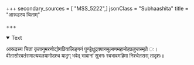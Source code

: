 +++
secondary_sources = [ "MSS_5222",]
jsonClass = "Subhaashita"
title = "आरूढस्य चिताम्"

+++

<details open><summary>Text</summary>

आरूढस्य चितां कृतानुमरणोद्योगप्रियालिङ्गनं पुण्ड्रेक्षुद्रवपानमुल्बणमहामोहप्रलुप्तस्मृते ः।  
वीतासोरवतंसमाल्यवलयामोदश्च यादृग् भवेद् भावानां सुभगः स्वभावमहिमा निश्चेतसस् तादृशः॥
</details>
